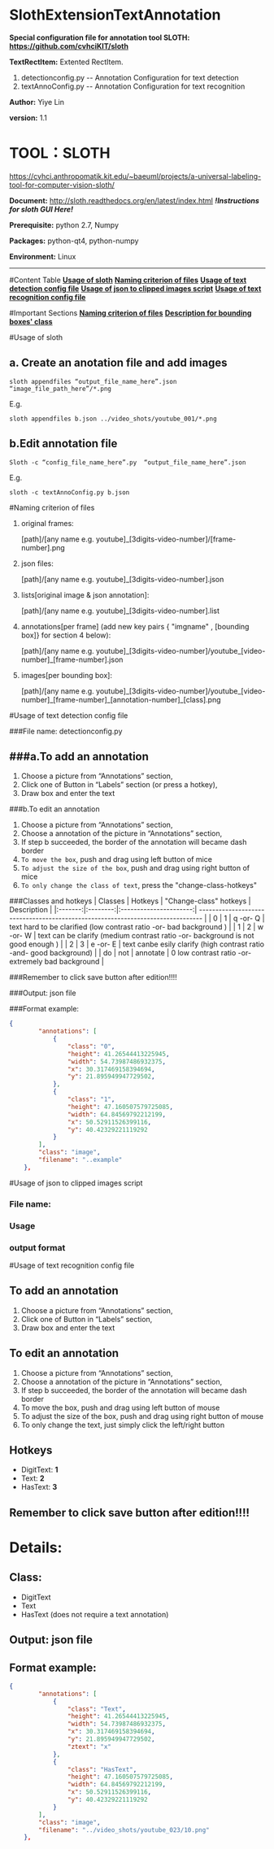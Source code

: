 # SlothExtensionTextAnnotation
**Special configuration file for annotation tool SLOTH: https://github.com/cvhciKIT/sloth**

**TextRectItem:** Extented RectItem. 

1. detectionconfig.py -- Annotation Configuration for text detection
2. textAnnoConfig.py  -- Annotation Configuration for text recognition

**Author:** Yiye Lin 

**version:** 1.1

TOOL：SLOTH 
===
https://cvhci.anthropomatik.kit.edu/~baeuml/projects/a-universal-labeling-tool-for-computer-vision-sloth/

**Document:** http://sloth.readthedocs.org/en/latest/index.html ***!Instructions for sloth GUI Here!***

**Prerequisite:** python 2.7, Numpy

**Packages:** python-qt4, python-numpy
    
**Environment:** Linux

---
#Content Table
**[Usage of sloth](#usage-of-sloth)**
**[Naming criterion of files](#naming-criterion-of-files)**
**[Usage of text detection config file](#usage-of-text-detection-config-file)**
**[Usage of json to clipped images script](#usage-of-json-to-clipped-images-script)**
**[Usage of text recognition config file](#usage-of-text-recognition-config-file)**

#Important Sections
**[Naming criterion of files](#naming-criterion-of-files)**
**[Description for bounding boxes' class](#classes-and-hotkeyss)**

#Usage of sloth

a. Create an anotation file and add images
---
    sloth appendfiles “output_file_name_here”.json “image_file_path_here”/*.png
E.g.

    sloth appendfiles b.json ../video_shots/youtube_001/*.png
    
b.Edit annotation file
---
    Sloth -c “config_file_name_here”.py  “output_file_name_here”.json
E.g. 

    sloth -c textAnnoConfig.py b.json

#Naming criterion of files
1. original frames:

    [path]/[any name e.g. youtube]\_[3digits-video-number]/[frame-number].png

2. json files:

    [path]/[any name e.g. youtube]\_[3digits-video-number].json
    
3. lists[original image & json annotation]: 

    [path]/[any name e.g. youtube]\_[3digits-video-number].list
    
4. annotations[per frame] (add new key pairs { "imgname" , [bounding box]} for section 4 below): 

    [path]/[any name e.g. youtube]\_[3digits-video-number]/youtube\_[video-number]\_[frame-number].json
5. images[per bounding box]: 

    [path]/[any name e.g. youtube]\_[3digits-video-number]/youtube\_[video-number]\_[frame-number]\_[annotation-number]\_[class].png



#Usage of text detection config file

###File name: detectionconfig.py

###a.To add an annotation
---
1. Choose a picture from “Annotations” section,
2. Click one of Button in “Labels” section (or press a hotkey),
3. Draw box and enter the text

###b.To edit an annotation

1. Choose a picture from “Annotations” section,
2. Choose a annotation of the picture in “Annotations” section,
3. If step b succeeded, the border of the annotation will became dash border
4. `To move the box`, push and drag using left button of mice
5. `To adjust the size of the box`, push and drag using right button of mice
6. `To only change the class of text`, press the "change-class-hotkeys"

###Classes and hotkeys
| Classes | Hotkeys  | "Change-class" hotkeys | Description                                                                     |
|:-------:|:--------:|:----------------------:| ------------------------------------------------------------------------------- |
|    0    | 1        | q -or- Q               | text hard to be clarified (low contrast ratio -or-  bad background )            |
|    1    | 2        | w -or- W               | text can be clarify (medium contrast ratio -or- background is not good enough ) |
|    2    | 3        | e -or- E               | text canbe esily clarify (high contrast ratio -and- good background)            |
|    do   | not      | annotate               | 0 low contrast ratio -or- extremely bad background                              |

###Remember to click save button after edition!!!!

###Output: json file

###Format example: 
```json
{
        "annotations": [
            {
                "class": "0",
                "height": 41.26544413225945,
                "width": 54.73987486932375,
                "x": 30.317469158394694,
                "y": 21.895949947729502,
            },
            {
                "class": "1",
                "height": 47.160507579725085,
                "width": 64.84569792212199,
                "x": 50.52911526399116,
                "y": 40.42329221119292
            }
        ],
        "class": "image",
        "filename": "..example"
    },
```
#Usage of json to clipped images script
### File name: 
### Usage
### output format


#Usage of text recognition config file

To add an annotation
---
1. Choose a picture from “Annotations” section,
2. Click one of Button in “Labels” section,
3. Draw box and enter the text

To edit an annotation
---
1. Choose a picture from “Annotations” section,
2. Choose a annotation of the picture in “Annotations” section,
3. If step b succeeded, the border of the annotation will became dash border
4. To move the box, push and drag using left button of mouse
5. To adjust the size of the box, push and drag using right button of mouse
6. To only change the text, just simply click the left/right button

Hotkeys
---
* DigitText: **1**
* Text: **2** 
* HasText: **3**

Remember to click save button after edition!!!!
---

Details:
===
Class: 
---
* DigitText
* Text
* HasText (does not require a text annotation)


Output: json file
---

Format example: 
---
```json
{
        "annotations": [
            {
                "class": "Text",
                "height": 41.26544413225945,
                "width": 54.73987486932375,
                "x": 30.317469158394694,
                "y": 21.895949947729502,
                "ztext": "x"
            },
            {
                "class": "HasText",
                "height": 47.160507579725085,
                "width": 64.84569792212199,
                "x": 50.52911526399116,
                "y": 40.42329221119292
            }
        ],
        "class": "image",
        "filename": "../video_shots/youtube_023/10.png"
    },
```
